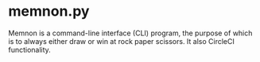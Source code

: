 # memnon.py

Memnon is a command-line interface (CLI) program, the purpose of which is to always either draw or win at rock paper scissors. It also CircleCI functionality.
